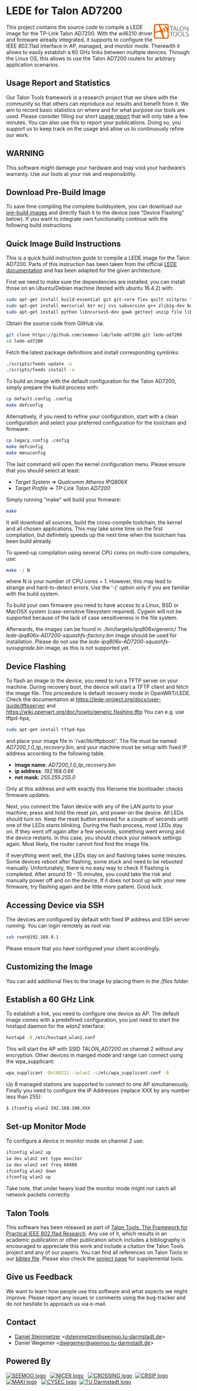 # LEDE for Talon AD7200
<img src="logos/talon.png" align="right" width=20% height=20%/>
This project contains the source code to compile a LEDE image for the TP-Link Talon AD7200. With the wil6210 driver and firmware already integrated, it supports to configure the IEEE 802.11ad interface in AP, managed, and monitor mode. Therewith it allows to easily establish a 60 GHz links between multiple devices. Through the Linux OS, this allows to use the Talon AD7200 routers for arbitrary application scenarios.

## Usage Report and Statistics
Our Talon Tools framework is a research project that we share with the community so that others can reproduce our results and benefit from it. We aim to record basic statistics on where and for what purpose our tools are used. Please consider filling our short [usage report](https://goo.gl/forms/QKU0ME98f2gYhs5B2) that will only take a few minutes. You can also use this to report your publications. Doing so, you support us to keep track on the usage and allow us to continuously refine our work. 

## WARNING
This software might damage your hardware and may void your hardware’s warranty. Use our tools at your risk and responsibility.

## Download Pre-Build Image
To save time compiling the complete buildsystem, you can download our [pre-build images](https://github.com/seemoo-lab/lede-ad7200/releases) and directly flash it to the device (see "Device Flashing" below). If you want to integrate own functionality continue with the following build instructions.

## Quick Image Build Instructions

This is a quick build instruction guide to compile a LEDE image for the Talon AD7200. Parts of this instruction has been taken from the official [LEDE documentation](https://lede-project.org/docs/guide-developer/quickstart-build-images) and has been adapted for the given architecture.

First we need to make sure the dependencies are installed, you can install
those on an Ubuntu/Debian machine (tested with ubuntu 16.4.2) with:
```bash
sudo apt-get install build-essential git git-core flex quilt xsltproc libxml-parser-perl 
sudo apt-get install mercurial bzr ecj cvs subversion g++ zlib1g-dev build-essential 
sudo apt-get install python libncurses5-dev gawk gettext unzip file libssl-dev wget
```

Obtain the source code from GitHub via:
```bash
git clone https://github.com/seemoo-lab/lede-ad7200.git lede-ad7200
cd lede-ad7200
```

Fetch the latest package definitions and install corresponding symlinks:
```bash
./scripts/feeds update -a
./scripts/feeds install -a
```

To build an image with the default configuration for the Talon AD7200, simply prepare the build process with:
```bash
cp default.config .config
make defconfig
```

Alternatively, if you need to refine your configuration, start with a clean configuration and select your preferred configuration for 
the toolchain and firmware:
```bash
cp legacy.config .config
make defconfig
make menuconfig
```

The last command will open the kernel configuration menu. Please ensure that you should select at least:
  * *Target System* => *Qualcomm Atheros IPQ806X*
  * *Target Profile* => *TP-Link Talon AD7200*

Simply running "make" will build your firmware:
```bash
make
```
It will download all sources, build the cross-compile toolchain, 
the kernel and all chosen applications. This may take some time on the first 
compilation, but definitely speeds up the next time when the toolchain has been build already.

To speed-up compilation using several CPU cores on multi-core computers, use:
```bash
make -j N
```
where N is your number of CPU cores + 1. However, this may lead to strange and hard-to-detect errors. 
Use the '-j' option only if you are familiar with the build system. 

To build your own firmware you need to have access to a Linux, BSD or MacOSX system
(case-sensitive filesystem required). Cygwin will not be supported because of
the lack of case sensitiveness in the file system.

Afterwards, the images can be found in ./bin/targets/ipq806x/generic/
The *lede-ipq806x-AD7200-squashfs-factory.bin* image should be used for installation.
Please do not use the *lede-ipq806x-AD7200-squashfs-sysupgrade.bin* image, as this is not supported yet.


## Device Flashing
To flash an image to the device, you need to run a TFTP server on your machine. During recovery boot, the device will start a TFTP client and fetch the image file.
This proceedure is default recovery mode in OpenWRT/LEDE. Check the documentation at https://lede-project.org/docs/user-guide/tftpserver and https://wiki.openwrt.org/doc/howto/generic.flashing.tftp
You can e.g. use tftpd-hpa,
```bash
sudo apt-get install tftpd-hpa
```
and place your image file in '/var/lib/tftpboot/'. The file must be named *AD7200_1.0_tp_recovery.bin*, and your machine must be setup with fixed IP address according to the following table. 

 * **image name**: *AD7200_1.0_tp_recovery.bin*
 * **ip address**: *192.168.0.66*
 * **net mask**: *255.255.255.0*

Only at this address and with exactly this filename the bootloader checks firmware updates.

Next, you connect the Talon device with any of the LAN ports to your machine, press and hold the reset pin, and power-on the device. 
All LEDs should turn on. Keep the reset button pressed for a couple of seconds until one of the LEDs starts blinking.
During the flash process, most LEDs stay on. If they went off again after a few seconds, something went wrong and the device restarts. 
In this case, you should check your network settings again. Most likely, the router cannot find find the image file.

If everything went well, the LEDs stay on and flashing takes some minutes. Some devices reboot after flashing, some stuck and need to be rebooted manually. Unfortunately, there is no easy way to check if flashing is completed. After around 10 - 15 minutes, you could take the risk and manually power off and on the device. If it does not boot up with your new firmware, try flashing again and be little more patient. Good luck. 

## Accessing Device via SSH
The devices are configured by default with fixed IP address and SSH server running. You can login remotely as root via:
```bash
ssh root@192.168.0.1
```
Please ensure that you have configured your client accordingly.

## Customizing the Image
You can add additional files to the image by placing them in the */files* folder.  

## Establish a 60 GHz Link
To establish a link, you need to configure one device as AP. The default image comes with a predefined configuration, you just need to start the hostapd daemon for the *wlan2* interface:
```bash
hostapd -B /etc/hostapd_wlan2.conf
```
This will start the AP with SSID *TALON_AD7200* on channel 2 without any encryption. Other devices in manged mode and range can connect using the wpa_supplicant:
```bash
wpa_supplicant -Dnl80211 -iwlan2 -c/etc/wpa_supplicant.conf -B
```
Up 8 managed stations are supported to connect to one AP simultaneously. Finally you need to configure the IP Addresses (replace XXX by any number less than 255):
```bash
$ ifconfig wlan2 192.168.100.XXX
```

## Set-up Monitor Mode
To configure a device in monitor mode on channel 2 use:
```bash
ifconfig wlan2 up
iw dev wlan2 set type monitor
iw dev wlan2 set freq 60480
ifconfig wlan2 down
ifconfig wlan2 up
```
Take note, that under heavy load the monitor mode might not catch all network packets correctly.

## Talon Tools
This software has been released as part of [Talon Tools: The Framework for Practical IEEE 802.11ad Research](https://seemoo.de/talon-tools/). Any use of it, which results in an academic publication or other publication which includes a bibliography is encouraged to appreciate this work and include a citation the Talon Tools project and any of our papers. You can find all references on Talon Tools in our [bibtex file](https://seemoo-lab.github.io/talon-tools/talon-tools.bib). Please also check the [project page](https://seemoo.de/talon-tools/) for supplemental tools.

## Give us Feedback
We want to learn how people use this software and what aspects we might improve. Please report any issues or comments using the bug-tracker and do not hesitate to approach us via e-mail.

## Contact
* [Daniel Steinmetzer](https://seemoo.tu-darmstadt.de/dsteinmetzer) <<dsteinmetzer@seemoo.tu-darmstadt.de>>
* Daniel Wegemer <<dwegemer@seemoo.tu-darmstadt.de>>

## Powered By
<a href="https://www.seemoo.tu-darmstadt.de">![SEEMOO logo](https://seemoo-lab.github.io/talon-tools/logos/seemoo.png)</a> &nbsp;
<a href="https://www.nicer.tu-darmstadt.de">![NICER logo](https://seemoo-lab.github.io/talon-tools/logos/nicer.png)</a> &nbsp;
<a href="https://www.crossing.tu-darmstadt.de">![CROSSING logo](https://seemoo-lab.github.io/talon-tools/logos/crossing.jpg)</a>&nbsp;
<a href="https://www.crisp-da.de">![CRSIP logo](https://seemoo-lab.github.io/talon-tools/logos/crisp.jpg)</a>&nbsp;
<a href="http://www.maki.tu-darmstadt.de/">![MAKI logo](https://seemoo-lab.github.io/talon-tools/logos/maki.png)</a> &nbsp;
<a href="https://www.cysec.tu-darmstadt.de">![CYSEC logo](https://seemoo-lab.github.io/talon-tools/logos/cysec.jpg)</a>&nbsp;
<a href="https://www.tu-darmstadt.de/index.en.jsp">![TU Darmstadt logo](https://seemoo-lab.github.io/talon-tools/logos/tudarmstadt.png)</a>&nbsp;
